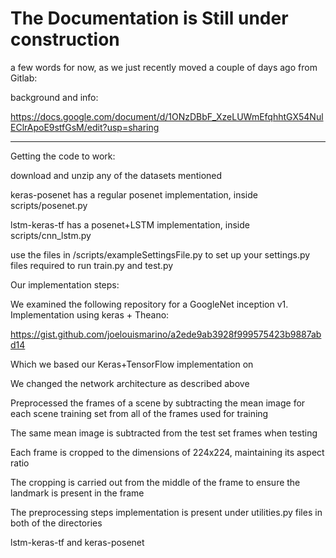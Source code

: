 # The Documentation is Still under construction

a few words for now, as we just recently moved a couple of days ago from Gitlab:

background and info:

https://docs.google.com/document/d/1ONzDBbF_XzeLUWmEfqhhtGX54NulEClrApoE9stfGsM/edit?usp=sharing



-------
Getting the code to work:

download and unzip any of the datasets mentioned

keras-posenet has a regular posenet implementation, inside scripts/posenet.py

lstm-keras-tf has a posenet+LSTM implementation, inside scripts/cnn_lstm.py

use the files in /scripts/exampleSettingsFile.py to set up your settings.py files required to run train.py and test.py

Our implementation steps:

We examined the following repository for a GoogleNet inception v1. Implementation using keras + Theano:

https://gist.github.com/joelouismarino/a2ede9ab3928f999575423b9887abd14

Which we based our Keras+TensorFlow implementation on

We changed the network architecture as described above

Preprocessed the frames of a scene by subtracting the mean image for each scene training set from all of the frames used for training

The same mean image is subtracted from the test set frames when testing

Each frame is cropped to the dimensions of 224x224, maintaining its aspect ratio

The cropping is carried out from the middle of the frame to ensure the landmark is present in the frame

The preprocessing steps implementation is present under utilities.py files in both of the directories

lstm-keras-tf and keras-posenet

